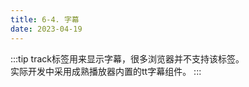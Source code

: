 ```yaml
---
title: 6-4. 字幕
date: 2023-04-19
---
```

:::tip
track标签用来显示字幕，很多浏览器并不支持该标签。  
实际开发中采用成熟播放器内置的tt字幕组件。
:::